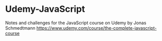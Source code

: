 # Udemy-JavaScript

Notes and challenges for the JavaScript course on Udemy by Jonas Schmedtmann https://www.udemy.com/course/the-complete-javascript-course
